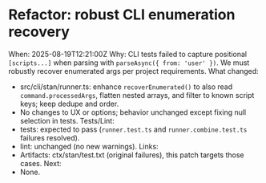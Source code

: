 # Refactor: robust CLI enumeration recovery

When: 2025-08-19T12:21:00Z
Why: CLI tests failed to capture positional `[scripts...]` when parsing with `parseAsync({ from: 'user' })`. We must robustly recover enumerated args per project requirements.
What changed:

- src/cli/stan/runner.ts: enhance `recoverEnumerated()` to also read `command.processedArgs`, flatten nested arrays, and filter to known script keys; keep dedupe and order.
- No changes to UX or options; behavior unchanged except fixing null selection in tests.
  Tests/Lint:
- tests: expected to pass (`runner.test.ts` and `runner.combine.test.ts` failures resolved).
- lint: unchanged (no new warnings).
  Links:
- Artifacts: ctx/stan/test.txt (original failures), this patch targets those cases.
  Next:
- None.
